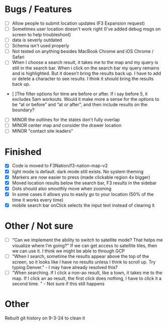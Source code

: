 # Bugs / Features

- [ ] Allow people to submit location updates (F3 Expansion request)
- [ ] Sometimes user location doesn't work right (I've added debug msgs on screen to help troubleshoot)
- [ ] data is severly outdated
- [ ] Schema isn't used properly
- [ ] Not tested on anything besides MacBook Chrome and iOS Chrome / Safari
- [ ] When I choose a search result, it takes me to the map and my query is still in the search bar. When i click on the search bar my query remains and is highlighted. But it doesn’t bring the results back up. I have to add or delete a character to see results. I think it should bring the results back up.
- [ ]The filter options for time are before or after. If i say before 5, it excludes 5am workouts. Would it make more a sense for the options to be “at or before” and “at or after”, and then include results on the boundary?
- [ ] MINOR the outlines for the states don't fully overlap
- [ ] MINOR center map and consider the drawer location
- [ ] MINOR "contact site leaders"

# Finished

- [x] Code is moved to F3Nation/f3-nation-map-v2
- [x] light mode is default. dark mode still exists. No system theming
- [x] Markers are now easier to press (made clickable region 4x bigger)
- [x] Moved location results below the search bar, F3 results in the sidebar
- [x] Dots should also smoothly move when zooming
- [x] In some cases it allows you to easily go to your location (50% of the time it works every time)
- [x] mobile search bar onClick selects the input text instead of clearing it

# Other / Not sure

- [ ] "Can we implement the ability to switch to satellite mode? That helps me visualize where I’m going?" If we can get access to satellite tiles, then we can use it. I think we might be able to through GCP
- [ ] "When I search, sometime the results appear above the top of the screen, so it looks like I have no results unless I think to scroll up. Try typing Denver." - I may have already resolved this?
- [ ] "When searching. If I click a non-ao result, like a town, it takes me to the map. If I click an ao result, the first click does nothing, I have to click it a second time. " - Not sure if this still happens

# Other

Rebuilt git history on 9-3-24 to clean it
